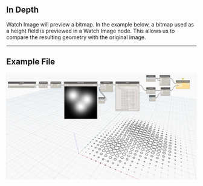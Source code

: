 ## In Depth
Watch Image will preview a bitmap. In the example below, a bitmap used as a height field is previewed in a Watch Image node. This allows us to compare the resulting geometry with the original image.
___
## Example File

![Watch Image](./CoreNodeModels.WatchImageCore_img.jpg)

